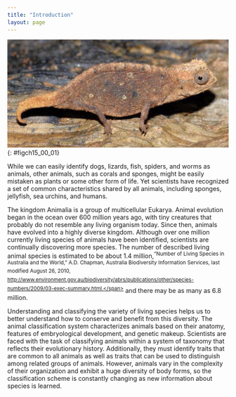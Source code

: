 ```yaml
---
title: "Introduction"
layout: page
---
```



<?cnx.eoc class="summary" title="Sections Summary"?>

<?cnx.eoc class="art-exercise" title="Art Connections"?>

<?cnx.eoc class="multiple-choice" title="Multiple Choice"?>

<?cnx.eoc class="free-response" title="Free Response"?>

 ![The photo shows a mottled brown chameleon that blends into the leaf it sits on.](../resources/Figure_15_00_01.jpg "The leaf chameleon (Brookesia micra) was discovered in northern Madagascar in 2012. At just over one inch long, it is the smallest known chameleon. (credit: modification of work by Frank Glaw, et al., PLOS)"){: #figch15_00_01}

While we can easily identify dogs, lizards, fish, spiders, and worms as animals, other animals, such as corals and sponges, might be easily mistaken as plants or some other form of life. Yet scientists have recognized a set of common characteristics shared by all animals, including sponges, jellyfish, sea urchins, and humans.

The kingdom Animalia is a group of multicellular Eukarya. Animal evolution began in the ocean over 600 million years ago, with tiny creatures that probably do not resemble any living organism today. Since then, animals have evolved into a highly diverse kingdom. Although over one million currently living species of animals have been identified, scientists are continually discovering more species. The number of described living animal species is estimated to be about 1.4 million,<sup><span data-type="footnote">“Number of Living Species in Australia and the World,” A.D. Chapman, Australia Biodiversity Information Services, last modified August 26, 2010, http://www.environment.gov.au/biodiversity/abrs/publications/other/species-numbers/2009/03-exec-summary.html.</span></sup> and there may be as many as 6.8 million.

Understanding and classifying the variety of living species helps us to better understand how to conserve and benefit from this diversity. The animal classification system characterizes animals based on their anatomy, features of embryological development, and genetic makeup. Scientists are faced with the task of classifying animals within a system of taxonomy that reflects their evolutionary history. Additionally, they must identify traits that are common to all animals as well as traits that can be used to distinguish among related groups of animals. However, animals vary in the complexity of their organization and exhibit a huge diversity of body forms, so the classification scheme is constantly changing as new information about species is learned.

